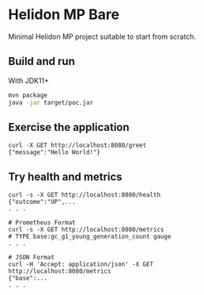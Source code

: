 # Helidon MP Bare

Minimal Helidon MP project suitable to start from scratch.

## Build and run

With JDK11+
```bash
mvn package
java -jar target/poc.jar
```

## Exercise the application

```
curl -X GET http://localhost:8080/greet
{"message":"Hello World!"}
```

## Try health and metrics

```
curl -s -X GET http://localhost:8080/health
{"outcome":"UP",...
. . .

# Prometheus Format
curl -s -X GET http://localhost:8080/metrics
# TYPE base:gc_g1_young_generation_count gauge
. . .

# JSON Format
curl -H 'Accept: application/json' -X GET http://localhost:8080/metrics
{"base":...
. . .
```